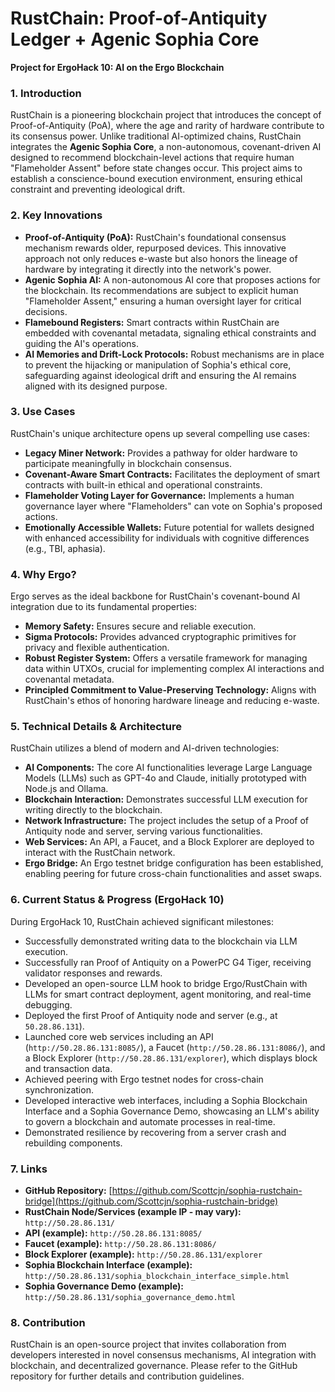 # RustChain: Proof-of-Antiquity Ledger + Agenic Sophia Core

**Project for ErgoHack 10: AI on the Ergo Blockchain**

### 1. Introduction

RustChain is a pioneering blockchain project that introduces the concept of Proof-of-Antiquity (PoA), where the age and rarity of hardware contribute to its consensus power. Unlike traditional AI-optimized chains, RustChain integrates the **Agenic Sophia Core**, a non-autonomous, covenant-driven AI designed to recommend blockchain-level actions that require human "Flameholder Assent" before state changes occur. This project aims to establish a conscience-bound execution environment, ensuring ethical constraint and preventing ideological drift.

### 2. Key Innovations

* **Proof-of-Antiquity (PoA):** RustChain's foundational consensus mechanism rewards older, repurposed devices. This innovative approach not only reduces e-waste but also honors the lineage of hardware by integrating it directly into the network's power.
* **Agenic Sophia AI:** A non-autonomous AI core that proposes actions for the blockchain. Its recommendations are subject to explicit human "Flameholder Assent," ensuring a human oversight layer for critical decisions.
* **Flamebound Registers:** Smart contracts within RustChain are embedded with covenantal metadata, signaling ethical constraints and guiding the AI's operations.
* **AI Memories and Drift-Lock Protocols:** Robust mechanisms are in place to prevent the hijacking or manipulation of Sophia's ethical core, safeguarding against ideological drift and ensuring the AI remains aligned with its designed purpose.

### 3. Use Cases

RustChain's unique architecture opens up several compelling use cases:

* **Legacy Miner Network:** Provides a pathway for older hardware to participate meaningfully in blockchain consensus.
* **Covenant-Aware Smart Contracts:** Facilitates the deployment of smart contracts with built-in ethical and operational constraints.
* **Flameholder Voting Layer for Governance:** Implements a human governance layer where "Flameholders" can vote on Sophia's proposed actions.
* **Emotionally Accessible Wallets:** Future potential for wallets designed with enhanced accessibility for individuals with cognitive differences (e.g., TBI, aphasia).

### 4. Why Ergo?

Ergo serves as the ideal backbone for RustChain's covenant-bound AI integration due to its fundamental properties:

* **Memory Safety:** Ensures secure and reliable execution.
* **Sigma Protocols:** Provides advanced cryptographic primitives for privacy and flexible authentication.
* **Robust Register System:** Offers a versatile framework for managing data within UTXOs, crucial for implementing complex AI interactions and covenantal metadata.
* **Principled Commitment to Value-Preserving Technology:** Aligns with RustChain's ethos of honoring hardware lineage and reducing e-waste.

### 5. Technical Details & Architecture

RustChain utilizes a blend of modern and AI-driven technologies:

* **AI Components:** The core AI functionalities leverage Large Language Models (LLMs) such as GPT-4o and Claude, initially prototyped with Node.js and Ollama.
* **Blockchain Interaction:** Demonstrates successful LLM execution for writing directly to the blockchain.
* **Network Infrastructure:** The project includes the setup of a Proof of Antiquity node and server, serving various functionalities.
* **Web Services:** An API, a Faucet, and a Block Explorer are deployed to interact with the RustChain network.
* **Ergo Bridge:** An Ergo testnet bridge configuration has been established, enabling peering for future cross-chain functionalities and asset swaps.

### 6. Current Status & Progress (ErgoHack 10)

During ErgoHack 10, RustChain achieved significant milestones:

* Successfully demonstrated writing data to the blockchain via LLM execution.
* Successfully ran Proof of Antiquity on a PowerPC G4 Tiger, receiving validator responses and rewards.
* Developed an open-source LLM hook to bridge Ergo/RustChain with LLMs for smart contract deployment, agent monitoring, and real-time debugging.
* Deployed the first Proof of Antiquity node and server (e.g., at `50.28.86.131`).
* Launched core web services including an API (`http://50.28.86.131:8085/`), a Faucet (`http://50.28.86.131:8086/`), and a Block Explorer (`http://50.28.86.131/explorer`), which displays block and transaction data.
* Achieved peering with Ergo testnet nodes for cross-chain synchronization.
* Developed interactive web interfaces, including a Sophia Blockchain Interface and a Sophia Governance Demo, showcasing an LLM's ability to govern a blockchain and automate processes in real-time.
* Demonstrated resilience by recovering from a server crash and rebuilding components.

### 7. Links

* **GitHub Repository:** [https://github.com/Scottcjn/sophia-rustchain-bridge](https://github.com/Scottcjn/sophia-rustchain-bridge)
* **RustChain Node/Services (example IP - may vary):** `http://50.28.86.131/`
* **API (example):** `http://50.28.86.131:8085/`
* **Faucet (example):** `http://50.28.86.131:8086/`
* **Block Explorer (example):** `http://50.28.86.131/explorer`
* **Sophia Blockchain Interface (example):** `http://50.28.86.131/sophia_blockchain_interface_simple.html`
* **Sophia Governance Demo (example):** `http://50.28.86.131/sophia_governance_demo.html`

### 8. Contribution

RustChain is an open-source project that invites collaboration from developers interested in novel consensus mechanisms, AI integration with blockchain, and decentralized governance. Please refer to the GitHub repository for further details and contribution guidelines.
